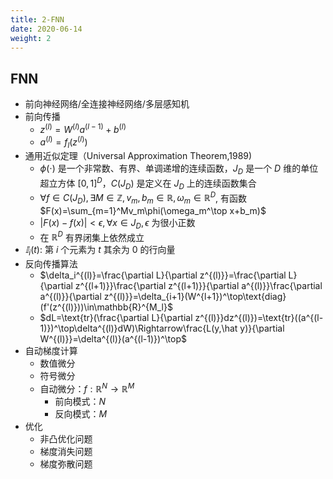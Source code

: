 ```yaml
---
title: 2-FNN
date: 2020-06-14
weight: 2
---
```


## FNN

- 前向神经网络/全连接神经网络/多层感知机
- 前向传播
  - $z^{(l)}=W^{(l)}a^{(l-1)}+b^{(l)}$
  - $a^{(l)}=f_l(z^{(l)})$
- 通用近似定理（Universal Approximation Theorem,1989)
  - $\phi(\cdot)$ 是一个非常数、有界、单调递增的连续函数，$J_D$ 是一个 $D$ 维的单位超立方体 $[0,1]^D$，$C(J_D)$ 是定义在 $J_D$ 上的连续函数集合
  - $\forall f\in C(J_D),\exists M\in\mathbb{Z},v_m,b_m\in\mathbb{R},\omega_m\in\mathbb{R}^D$, 有函数 $F(x)=\sum_{m=1}^Mv_m\phi(\omega_m^\top x+b_m)$
  - $|F(x)-f(x)|<\epsilon,\forall x\in J_D,\epsilon$ 为很小正数
  - 在 $\mathbb{R}^D$ 有界闭集上依然成立
- $𝕀_i(t)$: 第 $i$ 个元素为 $t$ 其余为 $0$ 的行向量
- 反向传播算法
  - $\delta_i^{(l)}=\frac{\partial L}{\partial z^{(l)}}=\frac{\partial L}{\partial z^{(l+1)}}\frac{\partial z^{(l+1)}}{\partial a^{(l)}}\frac{\partial a^{(l)}}{\partial z^{(l)}}=\delta_{i+1}(W^{l+1})^\top\text{diag}(f'(z^{(l)}))\in\mathbb{R}^{M_l}$
  - $dL=\text{tr}(\frac{\partial L}{\partial z^{(l)}}dz^{(l)})=\text{tr}((a^{(l-1)})^\top\delta^{(l)}dW)\Rightarrow\frac{L(y,\hat y)}{\partial W^{(l)}}=\delta^{(l)}(a^{(l-1)})^\top$
- 自动梯度计算
  - 数值微分
  - 符号微分
  - 自动微分：$f:\mathbb{R}^N\rightarrow\mathbb{R}^M$
    - 前向模式：$N$
    - 反向模式：$M$
- 优化
  - 非凸优化问题
  - 梯度消失问题
  - 梯度弥散问题
